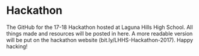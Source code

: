 # Hackathon
The GitHub for the 17-18 Hackathon hosted at Laguna Hills High School. All things made and resources will be posted in here. A more readable version will be put on the hackathon website (bit.ly/LHHS-Hackathon-2017). Happy hacking!
